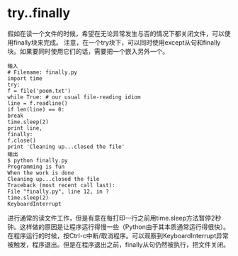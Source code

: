 # try..finally
假如在读一个文件的时候，希望在无论异常发生与否的情况下都关闭文件，可以使用finally块来完成。
注意，在一个try块下，可以同时使用except从句和finally块。如果要同时使用它们的话，需要把一个嵌入另外一个。

	输入
	# Filename: finally.py
	import time
	try:
	f = file('poem.txt')
	while True: # our usual file-reading idiom
	line = f.readline()
	if len(line) == 0:
	break
	time.sleep(2)
	print line,
	finally:
	f.close()
	print 'Cleaning up...closed the file'
	输出
	$ python finally.py
	Programming is fun
	When the work is done
	Cleaning up...closed the file
	Traceback (most recent call last):
	File "finally.py", line 12, in ?
	time.sleep(2)
	KeyboardInterrupt
进行通常的读文件工作，但是有意在每打印一行之前用time.sleep方法暂停2秒钟。这样做的原因是让程序运行得慢一些（Python由于其本质通常运行得很快）。
在程序运行的时候，按Ctrl-c中断/取消程序。可以观察到KeyboardInterrupt异常被触发，程序退出。但是在程序退出之前，finally从句仍然被执行，把文件关闭。
